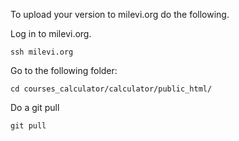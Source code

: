 To upload your version to milevi.org do the following.

Log in to milevi.org.

```ssh milevi.org ```

Go to the following folder:

```cd courses_calculator/calculator/public_html/```

Do a git pull

```
git pull
```
